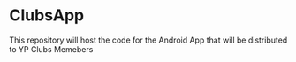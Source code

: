 # ClubsApp
This repository will host the code for the Android App that will be distributed to YP Clubs Memebers
